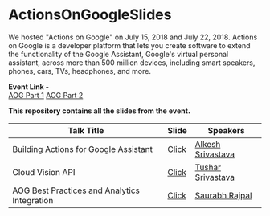 # ActionsOnGoogleSlides

We hosted "Actions on Google" on July 15, 2018 and July 22, 2018.
Actions on Google is a developer platform that lets you create software to extend the functionality of the Google Assistant, Google's virtual personal assistant, across more than 500 million devices, including smart speakers, phones, cars, TVs, headphones, and more.

**Event Link -** <br>
[AOG Part 1](https://www.meetup.com/GDGNewDelhi/events/252458682/)
[AOG Part 2](https://www.meetup.com/GDGNewDelhi/events/252908651/)

**This repository contains all the slides from the event.**

|  Talk Title  |  Slide  | Speakers |
|--------------|---------|----------|
| Building Actions for Google Assistant | [Click](https://docs.google.com/presentation/d/1r74tSfhLN4Fx6tIwaA7fAzfa4GwtbYa7u_3tzl9rpwE/edit?usp=sharing)| [Alkesh Srivastava](https://www.linkedin.com/in/alkeshsrivastava11/)|
| Cloud Vision API | [Click](https://drive.google.com/file/d/0B-bCTonDUYnjb2g2SUpHZEZKeDVaQXY3TGhQMFNLaGtmQmY0/view?usp=sharing)|[Tushar Srivastava](www.linkedin.com/in/tushar-srivastava-305a05148/)|
| AOG Best Practices and Analytics Integration | [Click](https://docs.google.com/presentation/d/10IfDZo4Y0CW5rGWQDuSVrnsgJtAZi1hQAgB190wgW2k/edit?usp=sharing) | [Saurabh Rajpal](https://www.linkedin.com/in/rajpalsaurabh/)|
